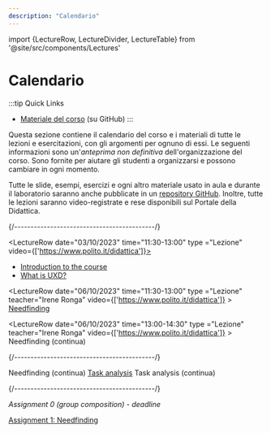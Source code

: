 ```yaml
---
description: "Calendario" 
---
```


import {LectureRow, LectureDivider, LectureTable} from '@site/src/components/Lectures'


# Calendario

:::tip Quick Links
* [Materiale del corso](https://github.com/polito-uxd-2023/materiale) (su GitHub)
:::

Questa sezione contiene il calendario del corso e i materiali di tutte le lezioni e esercitazioni, con gli argomenti per ognuno di essi. Le seguenti informazioni sono un'*anteprima non definitiva* dell'organizzazione del corso. Sono fornite per aiutare gli studenti a organizzarsi e possono cambiare in ogni momento.

Tutte le slide, esempi, esercizi e ogni altro materiale usato in aula e durante il laboratorio saranno anche pubblicate in un [repository GitHub](https://github.com/polito-uxd-2023/materiale). Inoltre, tutte le lezioni saranno video-registrate e rese disponibili sul Portale della Didattica.

<LectureTable defaultTeacher="Alberto Monge Roffarello" defaultType="Lecture" showMaterial={false} language='IT'>

<LectureDivider topic='Settimana 1'/>{/*-------------------------------------------*/}

<LectureRow
    date="03/10/2023" time="11:30-13:00" type ="Lezione"
    video={['https://www.polito.it/didattica']}>
    <ul>
    <li><a href="https://polito-uxd-2023.github.io/materiale/slides/00-intro.pdf">Introduction to the course</a></li>
    <li><a href="https://polito-uxd-2023.github.io/materiale/slides/01-whatisUXD.pdf">What is UXD?</a></li>
    </ul>
</LectureRow>

<LectureRow 
    date="06/10/2023" time="11:30-13:00" type ="Lezione" teacher="Irene Ronga"
    video={['https://www.polito.it/didattica']}
    >
    <a href="https://polito-uxd-2023.github.io/materiale/slides/02-needfinding.pdf">Needfinding</a>
</LectureRow>

<LectureRow
    date="06/10/2023" time="13:00-14:30" type ="Lezione" teacher="Irene Ronga"
    video={['https://www.polito.it/didattica']}
    >
    Needfinding (continua)
</LectureRow>

<LectureDivider topic='Settimana 2'/>{/*-------------------------------------------*/}

<LectureRow 
    date="10/10/2023" time="11:30-13:00" type ="Lezione" teacher="Irene Ronga"
    >
    Needfinding (continua)
</LectureRow>
<LectureRow 
    date="13/10/2023" time="11:30-13:00" type ="Lezione"
    >
    <a href="https://polito-uxd-2023.github.io/materiale/slides/03-tasks.pdf">Task analysis</a>
</LectureRow>
<LectureRow 
    date="13/10/2023" time="11:30-13:00" type ="Esercitazione"
    >
    Task analysis (continua)
</LectureRow>

<LectureDivider topic='Settimana 2'/>{/*-------------------------------------------*/}

<LectureRow variant='success'
    date="16/10/2023" time="EOD" type="" teacher=""
    >
    <em>Assignment 0 (group composition) - deadline</em>
</LectureRow>

<LectureRow 
    date="17/10/2023" time="11:30-13:00" type ="Laboratorio"
    >
    <a href="https://polito-uxd-2023.github.io/materiale/assignments/A1-needfinding.pdf">Assignment 1: Needfinding</a>
</LectureRow>


</LectureTable>


